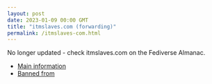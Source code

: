 ```yaml
---
layout: post
date: 2023-01-09 00:00 GMT
title: "itmslaves.com (forwarding)"
permalink: /itmslaves-com.html
---
```


No longer updated - check itmslaves.com on the Fediverse Almanac.

* [Main information](https://www.fediversealmanac.com/api/v1/instances/itmslaves.com)
* [Banned from](https://www.fediversealmanac.com/api/v1/instances/itmslaves.com/banned_from)

